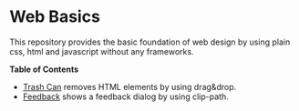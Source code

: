 # Web Basics
This repository provides the basic foundation of web design by using plain css, html and javascript without any frameworks.

**Table of Contents**
- [Trash Can](0-trash-can) removes HTML elements by using drag&drop.
- [Feedback](1-feedback) shows a feedback dialog by using clip-path.
